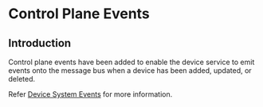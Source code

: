 # Control Plane Events

## Introduction
Control plane events have been added to enable the device service to emit events onto the message bus when a device has been added, updated, or deleted.

Refer [Device System Events](../../../../core/metadata/Ch-Metadata.md#device-system-events) for more information.

